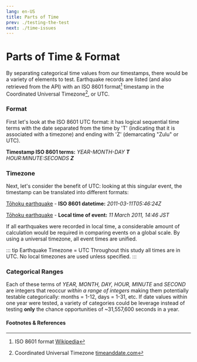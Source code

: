 ```yaml
---
lang: en-US
title: Parts of Time
prev: ./testing-the-test
next: ./time-issues
---
```


# Parts of Time & Format

By separating categorical time values from our timestamps, there would be a variety of elements to test. Earthquake records are listed (and also retrieved from the API) with an ISO 8601 format[^first] timestamp in the Coordinated Universal Timezone[^second], or UTC.  

### Format

First let's look at the ISO 8601 UTC format: it has logical sequential time terms with the date separated from the time by 'T' (indicating that it is associated with a timezone) and ending with 'Z' (demarcating "Zulu" or UTC).

**Timestamp ISO 8601 terms:** _YEAR-MONTH-DAY **T** HOUR:MINUTE:SECONDS **Z**_

### Timezone
Next, let's consider the benefit of UTC: looking at this singular event, the timestamp can be translated into different formats:

[Tōhoku earthquake](https://earthquake.usgs.gov/earthquakes/eventpage/official20110311054624120_30/executive) - **ISO 8601 datetime:** *2011-03-11T05:46:24Z*

[Tōhoku earthquake](https://earthquake.usgs.gov/earthquakes/eventpage/official20110311054624120_30/executive) - **Local time of event:** *11 March 2011, 14:46 JST*

If all earthquakes were recorded in local time, a considerable amount of calculation would be required in comparing events on a global scale. By using a universal timezone, all event times are unified.

::: tip Earthquake Timezone = UTC
Throughout this study all times are in UTC. No local timezones are used unless specified.
:::

### Categorical Ranges

Each of these terms of _YEAR, MONTH, DAY, HOUR, MINUTE_ and _SECOND_ are integers that reoccur _within a range of integers_ making them potentially testable categorically: months = 1-12, days = 1-31, etc. If date values within one year were tested, a variety of categories could be leverage instead of testing **only** the chance opportunities of ~31,557,600 seconds in a year.

#### Footnotes & References
[^first]: ISO 8601 format [Wikipedia](https://en.wikipedia.org/wiki/ISO_8601)
[^second]: Coordinated Universal Timezone [timeanddate.com](https://www.timeanddate.com/time/aboututc.html)